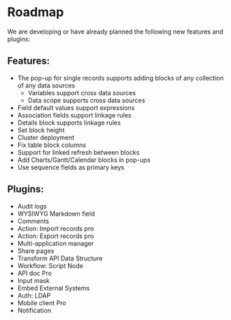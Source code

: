 # Roadmap

We are developing or have already planned the following new features and plugins:

## Features:

- The pop-up for single records supports adding blocks of any collection of any data sources
  - Variables support cross data sources
  - Data scope supports cross data sources
- Field default values support expressions
- Association fields support linkage rules
- Details block supports linkage rules
- Set block height
- Cluster deployment
- Fix table block columns
- Support for linked refresh between blocks
- Add Charts/Gantt/Calendar blocks in pop-ups
- Use sequence fields as primary keys
  
## Plugins:

- Audit logs
- WYSIWYG Markdown field
- Comments
- Action: Import records pro
- Action: Export records pro
- Multi-application manager
- Share pages
- Transform API Data Structure
- Workflow: Script Node
- API doc Pro
- Input mask
- Embed External Systems
- Auth: LDAP
- Mobile client Pro
- Notification
